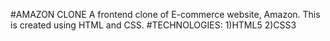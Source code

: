 #AMAZON CLONE
A frontend clone of E-commerce website, Amazon. This is created using HTML and CSS.
#TECHNOLOGIES:
1)HTML5
2)CSS3

